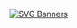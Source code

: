 [![SVG Banners](https://svg-banners.vercel.app/api?type=origin&text1=zerion-test%20✌️&text2=&width=800&height=400)](https://github.com/Akshay090/svg-banners)
